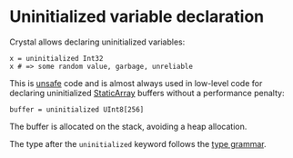 # Uninitialized variable declaration

Crystal allows declaring uninitialized variables:

```crystal
x = uninitialized Int32
x # => some random value, garbage, unreliable
```

This is [unsafe](unsafe.md) code and is almost always used in low-level code for declaring uninitialized [StaticArray](https://crystal-lang.org/api/StaticArray.html) buffers without a performance penalty:

```crystal
buffer = uninitialized UInt8[256]
```

The buffer is allocated on the stack, avoiding a heap allocation.

The type after the `uninitialized` keyword follows the [type grammar](type_grammar.md).
